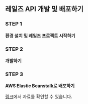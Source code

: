## 레일즈 API 개발 및 배포하기


### STEP 1
**환경 설치 및 레일즈 프로젝트 시작하기**

### STEP 2 
**개발하기**

### STEP 3
**AWS Elastic Beanstalk로 배포하기**

[링크](https://www.notion.so/hongbins/Rails-API-AWS-8867eb8d6c114ee99ff02f0f42cb6225)에서 자료를 확인할 수 있습니다.
